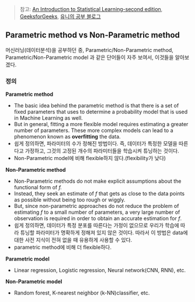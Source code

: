 > 참고: [An Introduction to Statistical Learning-second edition](https://www.statlearning.com/), [GeeksforGeeks](https://www.geeksforgeeks.org/difference-between-parametric-and-non-parametric-methods/), [유니의 공부 블로그](https://process-mining.tistory.com/131)

## Parametric method vs Non-Parametric method

머신러닝(데이터분석)을 공부하던 중, Parametric/Non-Parametric method, Parametric/Non-Parametric model 과 같은 단어들이 자주 보여서, 이것들을 알아보겠다.

### 정의

**Parametric method**
* The basic idea behind the parametric method is that there is a set of fixed parameters that uses to determine a probability model that is used in Machine Learning as well.
* But in general, fitting a more flexible model requires estimating a greater number of parameters. These more complex models can lead to a phenomenon known as **overfitting** the data.
* 쉽게 정의하면, 파라미터의 수가 정해진 방법이다. 즉, 데이터가 특정한 모델을 따른다고 가정하고, 그것의 고정된 개수의 파라미터들을 학습시켜 튜닝하는 것이다.
* Non-Parametric model에 비해 flexible하지 않다.(flexibility가 낮다)

**Non-Parametric method**
* Non-Parametric methods do not make explicit assumptions about the functional form of *f.*
* Instead, they seek an estimate of *f* that gets as close to the data points as possible without being too rough or wiggly.
* But, since non-parametric approaches do not reduce the problem of estimating *f* to a small number of parameters, a very large number of observation is required in order to obtain an accurate estimation for *f*.
* 쉽게 정의하면, 데이터가 특정 분포를 따른다는 가정이 없으므로 우리가 학습에 따라 튜닝할 파라미터가 명확하게 정해져 있지 않은 것이다. 따라서 이 방법은 data에 대한 사전 지식이 전혀 없을 때 유용하게 사용할 수 있다. 
* parametric method에 비해 더 flexible하다.


**Parametric model**

* Linear regression, Logistic regression, Neural network(CNN, RNN), etc.

**Non-Parametric model**

* Random forest, K-nearest neighbor (k-NN)classifier, etc. 

